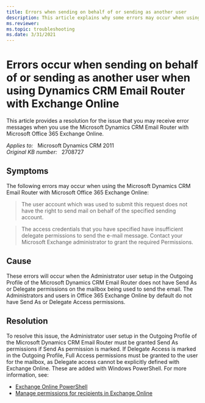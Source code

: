 ```yaml
---
title: Errors when sending on behalf of or sending as another user
description: This article explains why some errors may occur when using the Microsoft Dynamics CRM Email Router with Office 365 Exchange Online. And provides a resolution.
ms.reviewer: 
ms.topic: troubleshooting
ms.date: 3/31/2021
---
```

# Errors occur when sending on behalf of or sending as another user when using Dynamics CRM Email Router with Exchange Online

This article provides a resolution for the issue that you may receive error messages when you use the Microsoft Dynamics CRM Email Router with Microsoft Office 365 Exchange Online.

_Applies to:_ &nbsp; Microsoft Dynamics CRM 2011  
_Original KB number:_ &nbsp; 2708727

## Symptoms

The following errors may occur when using the Microsoft Dynamics CRM Email Router with Microsoft Office 365 Exchange Online:

> The user account which was used to submit this request does not have the right to send mail on behalf of the specified sending account.

> The access credentials that you have specified have insufficient delegate permissions to send the e-mail message. Contact your Microsoft Exchange administrator to grant the required Permissions.

## Cause

These errors will occur when the Administrator user setup in the Outgoing Profile of the Microsoft Dynamics CRM Email Router does not have Send As or Delegate permissions on the mailbox being used to send the email. The Administrators and users in Office 365 Exchange Online by default do not have Send As or Delegate Access permissions.

## Resolution

To resolve this issue, the Administrator user setup in the Outgoing Profile of the Microsoft Dynamics CRM Email Router must be granted Send As permissions if Send As permission is marked. If Delegate Access is marked in the Outgoing Profile, Full Access permissions must be granted to the user for the mailbox, as Delegate access cannot be explicitly defined with Exchange Online. These are added with Windows PowerShell. For more information, see:

- [Exchange Online PowerShell](/powershell/exchange/exchange-online-powershell)
- [Manage permissions for recipients in Exchange Online](/exchange/recipients-in-exchange-online/manage-permissions-for-recipients)
